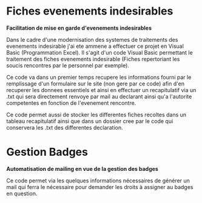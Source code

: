 ﻿Fiches evenements indesirables
==============================
**Facilitation de mise en garde d'evenements indesirables**

Dans le cadre d'une modernisation des systemes de traitements des evenements indesirable j'ai ete ammene a effectuer ce projet en Visual Basic (Programmation Excel).
Il s'agit d'un code Visual Basic permettant le traitement des fiches evenements indesirable (Fiches repertoriant les soucis rencontres par le personnel par exemple).



Ce code va dans un premier temps recupere les informations fourni par le remplissage d'un formulaire sur le site (non gere par ce code) afin d'en recuperer les donnees
essentiels et ainsi en effectuer un recapitulatif via un .txt qui sera directement renvoye par mail au declarant ainsi qu'a l'autorite competentes en fonction de
l'evenement rencontre.




Ce code permet aussi de stocker les differentes fiches recoltes dans un tableau recapitulatif ainsi que dans un dossier cree par le code qui 
conservera les .txt des differentes declaration.

﻿Gestion Badges
==============================
**Automatisation de mailing en vue de la gestion des badges**

Ce code permet via les quelques informations nécessaires de générer un mail qui ferra le nécessaire pour demander les droits à assigner au badges en question.
